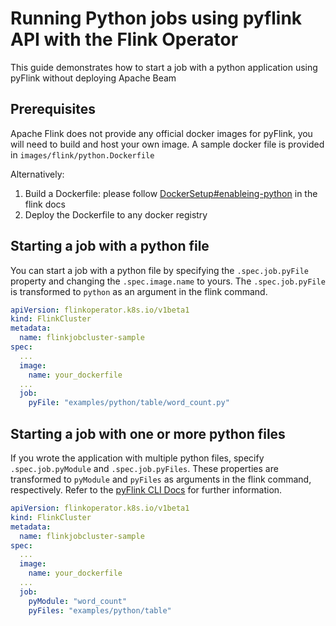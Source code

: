 # Running Python jobs using pyflink API with the Flink Operator

This guide demonstrates how to start a job with a python application using pyFlink without deploying Apache Beam

## Prerequisites

Apache Flink does not provide any official docker images for pyFlink, you will need to build and host your own image. A sample docker file is provided
in `images/flink/python.Dockerfile`

Alternatively:

1. Build a Dockerfile: please follow [DockerSetup#enableing-python](https://nightlies.apache.org/flink/flink-docs-master/docs/deployment/resource-providers/standalone/docker/#enabling-python) in the flink docs
2. Deploy the Dockerfile to any docker registry

## Starting a job with a python file

You can start a job with a python file by specifying the `.spec.job.pyFile` property and changing the `.spec.image.name` to yours.
The `.spec.job.pyFile` is transformed to `python` as an argument in the flink command.

```yaml
apiVersion: flinkoperator.k8s.io/v1beta1
kind: FlinkCluster
metadata:
  name: flinkjobcluster-sample
spec:
  ...
  image:
    name: your_dockerfile
  ...
  job:
    pyFile: "examples/python/table/word_count.py"
```

## Starting a job with one or more python files

If you wrote the application with multiple python files, specify `.spec.job.pyModule` and `.spec.job.pyFiles`.
These properties are transformed to `pyModule` and `pyFiles` as arguments in the flink command, respectively.
Refer to the [pyFlink CLI Docs](https://nightlies.apache.org/flink/flink-docs-release-1.14/docs/deployment/cli/#submitting-pyflink-jobs) for further
information.

```yaml
apiVersion: flinkoperator.k8s.io/v1beta1
kind: FlinkCluster
metadata:
  name: flinkjobcluster-sample
spec:
  ...
  image:
    name: your_dockerfile
  ...
  job:
    pyModule: "word_count"
    pyFiles: "examples/python/table"
```
